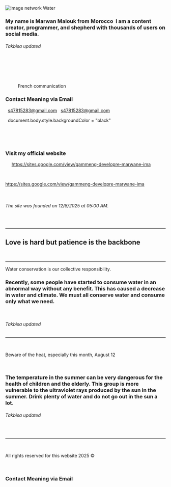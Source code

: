 <img src="MM.jpg" alt="image"> 
 <span style="color:
          red">network Water
<h3>My name is Marwan Malouk from Morocco  I am a content creator, programmer, and shepherd with thousands of users on social media. 
       <h6>Takbisa updated </h6>
  <h3>
            
          </h3>
          <span style="color:
            green">French communication
          </span>
          <h3>Contact Meaning via Email  </h3> 
<a

  s47815283@gmail.com
  s47815283@gmail.com

<scrip>
  document.body.style.backgroundColor = "black"
  
</script>

      <botton>
      </botton>
     
   <p>
     <h3>Visit my official website  </h3>
    
     https://sites.google.com/view/gammeng-developre-marwane-ima
  
   </p>  
  
  https://sites.google.com/view/gammeng-developre-marwane-ima

  <h6>The site was founded on 12/8/2025 at 05:00 AM. </h6>
  <hr>
<h2>Love is hard but patience is the backbone </h2>
  <hr>

<p>Water conservation is our collective responsibility.
</p>
<h3>Recently, some people have started to consume water in an abnormal way without any benefit. This has caused a decrease in water and climate. We must all conserve water and consume only what we need. </h3>
  <h6>Takbisa updated </h6>
<hr>
  <p>Beware of the heat, especially this month, August 12
  </p>
  <h3>The temperature in the summer can be very dangerous for the health of children and the elderly. This group is more vulnerable to the ultraviolet rays produced by the sun in the summer. Drink plenty of water and do not go out in the sun a lot.</h3>
<h6>Takbisa updated  </h6>
  <hr>
  <p>All rights reserved for this website 2025 ©️</p>
          
          <h3>Contact Meaning via Email  </h3> 
<a
  
  facebook.com
https://www.facebook.com/share/1C9s5fXGG1/


